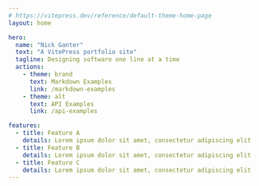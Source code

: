 ```yaml
---
# https://vitepress.dev/reference/default-theme-home-page
layout: home

hero:
  name: "Nick Ganter"
  text: "A VitePress portfolio site"
  tagline: Designing software one line at a time
  actions:
    - theme: brand
      text: Markdown Examples
      link: /markdown-examples
    - theme: alt
      text: API Examples
      link: /api-examples

features:
  - title: Feature A
    details: Lorem ipsum dolor sit amet, consectetur adipiscing elit
  - title: Feature B
    details: Lorem ipsum dolor sit amet, consectetur adipiscing elit
  - title: Feature C
    details: Lorem ipsum dolor sit amet, consectetur adipiscing elit
---
```


